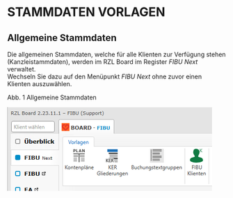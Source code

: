 # STAMMDATEN VORLAGEN

## Allgemeine Stammdaten


Die allgemeinen Stammdaten, welche für alle Klienten zur Verfügung stehen (Kanzleistammdaten), werden im RZL Board im Register *FIBU Next* verwaltet. \
Wechseln Sie dazu auf den Menüpunkt *FIBU Next* ohne zuvor einen Klienten auszuwählen.

Abb. 1 Allgemeine Stammdaten

![Image](<img/NeuesElement74.png>)

